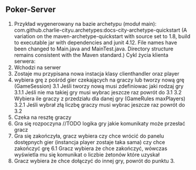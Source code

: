 ## Poker-Server
1. Przykład wygenerowany na bazie archetypu (moduł main):
   com.github.charlie-cityu.archetypes:docs-city-archetype-quickstart
   (A variation on the maven-archetype-quickstart with source set to 1.8,
    build to executable jar with dependencies and junit 4.12. File names have been changed
    to Main.java and MainTest.java. Directory structure remains consistent with the Maven
    standard.)
Cykl życia klienta serwera:
1. Wchodzi na serwer
2. Zostaje mu przypisana nowa instacja klasy clienthandler oraz player
3. wybiera grę z pośród gier czekających na graczy lub tworzy nową grę (GameSession)
3.1 Jeśli tworzy nową musi zdefiniowac jaki rodzaj gry
3.1.1 Jeśli nie ma takiej gry musi wybrac jeszcze raz powrót do 3.1
3.2 Wybiera ile graczy z przedziału dla danej gry (GameRules maxPlayers)
3.2.1 Jeśli wybrał złą liczbę graczy musi wybrac jeszcze raz powrót do 3.2
4. Czeka na resztę graczy
5. Gra się rozpoczyna //TODO logika gry jakie komunikaty może przesłać gracz
6. Gra się zakończyła, gracz wybiera czy chce wrócić do panelu dostępnych gier (instancja player zostaje taka sama) czy chce zakończyć grę
6.1 Gracz wybiera że chce zakończyć, wówczas wyświetla mu się komunikat o liczbie żetonów które uzyskał
7. Gracz wybiera że chce dołączyć do innej gry, powrót do punktu 3.


